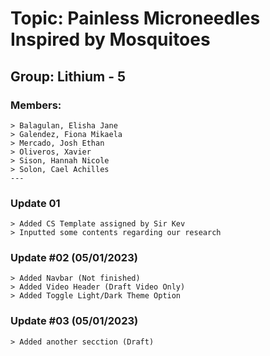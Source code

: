 # **Topic: Painless Microneedles Inspired by Mosquitoes**
## **Group: Lithium - 5**
### **Members:**
    > Balagulan, Elisha Jane
    > Galendez, Fiona Mikaela
    > Mercado, Josh Ethan
    > Oliveros, Xavier
    > Sison, Hannah Nicole
    > Solon, Cael Achilles
    ---
### Update 01
    > Added CS Template assigned by Sir Kev
    > Inputted some contents regarding our research

### Update #02 (05/01/2023)
    > Added Navbar (Not finished)
    > Added Video Header (Draft Video Only)
    > Added Toggle Light/Dark Theme Option

### Update #03 (05/01/2023)
    > Added another secction (Draft)
